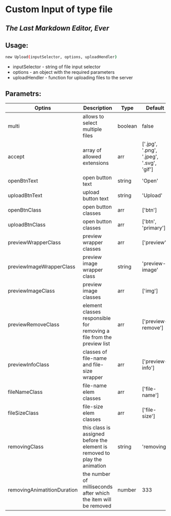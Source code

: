 # Custom Input of type file 
## _The Last Markdown Editor, Ever_

## Usage:

```sh
new Upload(inputSelector, options, uploadHendler)
```
- inputSelector - string of file input selector
- options - an object with the required parameters
- uploadHendler - function for uploading files to the server
## Parametrs:

| Optins | Description | Type | Default |
| ------ | ------ | ------- | ------- | 
| multi | allows to select multiple files | boolean |false |
| accept | array of allowed extensions | arr | ['.jpg', '.png', '.jpeg', '.svg', 'gif'] |
| openBtnText | open button text | string | 'Open' |
| uploadBtnText | upload button text | string | 'Upload' |
| openBtnClass | open button classes | arr |  ['btn'] |
| uploadBtnClass | open button classes | arr | ['btn', 'primary'] |
| previewWrapperClass | preview wrapper classes | arr | ['preview'] |
| previewImageWrapperClass |  preview image wrapper class | string | 'preview-image' |
| previewImageClass |  preview image classes | arr | ['img'] |
| previewRemoveClass |  element classes responsible for removing a file from the preview list | arr | ['preview-remove'] |
| previewInfoClass |  classes of file-name and file-size wrapper | arr | ['preview-info'] |
| fileNameClass |  file-name elem classes | arr | ['file-name'] |
| fileSizeClass |  file-size elem classes | arr | ['file-size'] |
| removingClass |  this class is assigned before the element is removed to play the animation  | string | 'removing' |
| removingAnimatitionDuration |  the number of milliseconds after which the item will be removed  | number | 333 |
